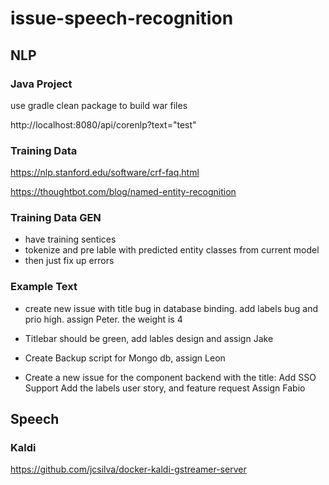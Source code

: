 # issue-speech-recognition

## NLP

### Java Project

use gradle clean package to build war files

http://localhost:8080/api/corenlp?text="test"

### Training Data

https://nlp.stanford.edu/software/crf-faq.html

https://thoughtbot.com/blog/named-entity-recognition

### Training Data GEN

- have training sentices
- tokenize and pre lable with predicted entity classes from current model
- then just fix up errors

### Example Text

- create new issue with title bug in database binding. add labels bug and prio high. assign Peter. the weight is 4

- Titlebar should be green, add lables design and assign Jake
- Create Backup script for Mongo db, assign Leon

- Create a new issue for the component backend with the title:
Add SSO Support Add the labels user story, and feature request Assign
Fabio

## Speech 

### Kaldi

https://github.com/jcsilva/docker-kaldi-gstreamer-server
